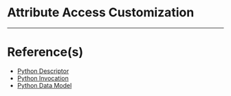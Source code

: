 # Attribute Access Customization

---

# Reference(s)
- [Python Descriptor](https://docs.python.org/3/howto/descriptor.html)
- [Python Invocation](https://docs.python.org/3/howto/descriptor.html#overview-of-descriptor-invocation)
- [Python Data Model](https://docs.python.org/3/reference/datamodel.html#customizing-attribute-access)

